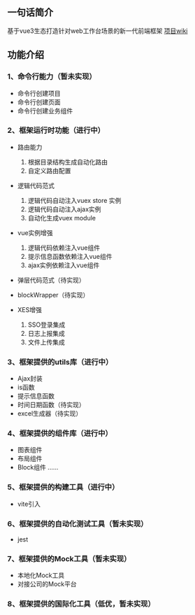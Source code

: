 ## 一句话简介
基于vue3生态打造针对web工作台场景的新一代前端框架
[项目wiki](https://wiki.zhiyinlou.com/pages/viewpage.action?pageId=126791847)


## 功能介绍

### 1、命令行能力（暂未实现）
- 命令行创建项目
- 命令行创建页面
- 命令行创建业务组件


### 2、框架运行时功能（进行中）
- 路由能力
    1. 根据目录结构生成自动化路由
    2. 自定义路由配置

- 逻辑代码范式
    1. 逻辑代码自动注入vuex store 实例
    2. 逻辑代码自动注入ajax实例
    3. 自动化生成vuex module

- vue实例增强
    1. 逻辑代码依赖注入vue组件
    2. 提示信息函数依赖注入vue组件
    3. ajax实例依赖注入vue组件

- 弹层代码范式（待实现）

- blockWrapper（待实现）


- XES增强
    1. SSO登录集成
    2. 日志上报集成
    3. 文件上传集成



### 3、框架提供的utils库（进行中）
- Ajax封装
- is函数
- 提示信息函数
- 时间日期函数（待实现）
- excel生成器（待实现）


### 4、框架提供的组件库（进行中）
- 图表组件
- 布局组件
- Block组件
......


### 5、框架提供的构建工具（进行中）
- vite引入

### 6、框架提供的自动化测试工具（暂未实现）
- jest

### 7、框架提供的Mock工具（暂未实现）
- 本地化Mock工具
- 对接公司的Mock平台

### 8、框架提供的国际化工具（低优，暂未实现）
